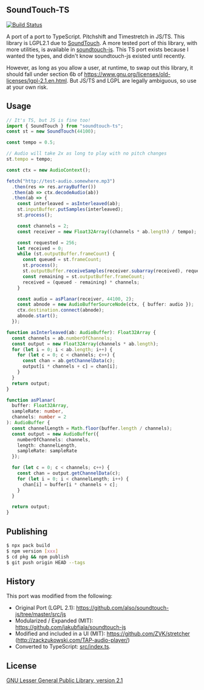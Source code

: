 ## SoundTouch-TS

[![Build Status](https://travis-ci.org/kirbysayshi/soundtouch-ts.svg?branch=master)](https://travis-ci.org/kirbysayshi/soundtouch-ts)

A port of a port to TypeScript. Pitchshift and Timestretch in JS/TS. This library is LGPL2.1 due to [SoundTouch](https://gitlab.com/soundtouch/soundtouch). A more tested port of this library, with more utilities, is available in [soundtouch-js](https://github.com/cutterbl/SoundTouchJS). This TS port exists because I wanted the types, and didn't know soundtouch-js existed until recently.

However, as long as you allow a user, at runtime, to swap out this library, it should fall under section 6b of https://www.gnu.org/licenses/old-licenses/lgpl-2.1.en.html. But JS/TS and LGPL are legally ambiguous, so use at your own risk.

## Usage

```ts
// It's TS, but JS is fine too!
import { SoundTouch } from "soundtouch-ts";
const st = new SoundTouch(44100);

const tempo = 0.5;

// Audio will take 2x as long to play with no pitch changes
st.tempo = tempo;

const ctx = new AudioContext();

fetch("http://test-audio.somewhere.mp3")
  .then(res => res.arrayBuffer())
  .then(ab => ctx.decodeAudio(ab))
  .then(ab => {
    const interleaved = asInterleaved(ab);
    st.inputBuffer.putSamples(interleaved);
    st.process();

    const channels = 2;
    const receiver = new Float32Array((channels * ab.length) / tempo);

    const requested = 256;
    let received = 0;
    while (st.outputBuffer.frameCount) {
      const queued = st.frameCount;
      st.process();
      st.outputBuffer.receiveSamples(receiver.subarray(received), requested);
      const remaining = st.outputBuffer.frameCount;
      received = (queued - remaining) * channels;
    }

    const audio = asPlanar(receiver, 44100, 2);
    const abnode = new AudioBufferSourceNode(ctx, { buffer: audio });
    ctx.destination.connect(abnode);
    abnode.start();
  });

function asInterleaved(ab: AudioBuffer): Float32Array {
  const channels = ab.numberOfChannels;
  const output = new Float32Array(channels * ab.length);
  for (let i = 0; i < ab.length; i++) {
    for (let c = 0; c < channels; c++) {
      const chan = ab.getChannelData(c);
      output[i * channels + c] = chan[i];
    }
  }
  return output;
}

function asPlanar(
  buffer: Float32Array,
  sampleRate: number,
  channels: number = 2
): AudioBuffer {
  const channelLength = Math.floor(buffer.length / channels);
  const output = new AudioBuffer({
    numberOfChannels: channels,
    length: channelLength,
    sampleRate: sampleRate
  });

  for (let c = 0; c < channels; c++) {
    const chan = output.getChannelData(c);
    for (let i = 0; i < channelLength; i++) {
      chan[i] = buffer[i * channels + c];
    }
  }

  return output;
}
```

## Publishing

```sh
$ npx pack build
$ npm version [xxx]
$ cd pkg && npm publish
$ git push origin HEAD --tags
```

## History

This port was modified from the following:

- Original Port (LGPL 2.1): https://github.com/also/soundtouch-js/tree/master/src/js
- Modularized / Expanded (MIT): https://github.com/jakubfiala/soundtouch-js
- Modified and included in a UI (MIT): https://github.com/ZVK/stretcher (http://zackzukowski.com/TAP-audio-player/)
- Converted to TypeScript: [src/index.ts](src/index.ts).

## License

[GNU Lesser General Public Library, version 2.1](https://www.gnu.org/licenses/lgpl-2.1.en.html)
